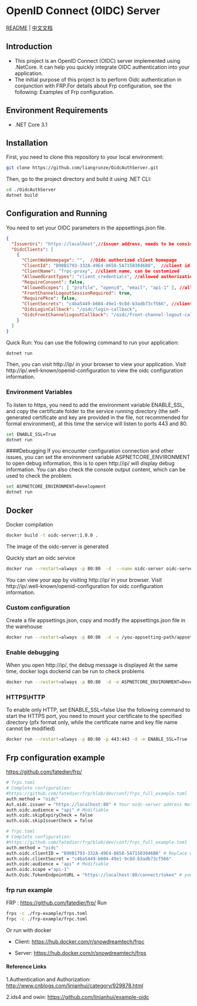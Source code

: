 #  OpenID Connect (OIDC) Server

[README](README.md) | [中文文档](READMEZH.md)

## Introduction

- This project is an OpenID Connect (OIDC) server implemented using .NetCore. It can help you quickly integrate OIDC authentication into your application.
- The initial purpose of this project is to perform Oidc authentication in conjunction with FRP.For details about Frp configuration, see the following: Examples of Frp configuration.
## Environment Requirements

- .NET Core 3.1 

## Installation

First, you need to clone this repository to your local environment:

```bash
git clone https://github.com/liangrunze/OidcAuthServer.git
```
Then, go to the project directory and build it using .NET CLI:
```bash
cd ./OidcAuthServer
dotnet build
```
## Configuration and Running
You need to set your  OIDC parameters in the appsettings.json file.

```JSON
{
  "IssuerUri": "https://localhost",//issuer address, needs to be consistent with the external access address
  "OidcClients": [
    {
      "ClientWebHomepage": "",  //Oidc authorized client homepage
      "ClientId": "B90B1793-332A-49E4-8658-5A71503046B8",  //client id, can be customized
      "ClientName": "frpc-proxy", //client name, can be customized
      "AllowedGrantTypes": "client_credentials", //allowed authorization types
      "RequireConsent": false,
      "AllowedScopes": [ "profile", "openid", "email", "api-1" ], //allowed access domains
      "FrontChannelLogoutSessionRequired": true,
      "RequirePkce": false,
      "ClientSecrets": "c4ba5449-b604-49e1-9c8d-b3adb73cf566", //client's Secrets, the registered client needs to be consistent
      "OidcLoginCallback": "/oidc/login-callback",
      "OidcFrontChannelLogoutCallback": "/oidc/front-channel-logout-callback"
    }
  ]
}
```
Quick Run: 
You can use the following command to run your application:
```bash
dotnet run
```
Then, you can visit http://ip/ in your browser to view your application. Visit http://ip/.well-known/openid-configuration to view the oidc configuration information.

### Environment Variables
To listen to https, you need to add the environment variable ENABLE_SSL, and copy the certificate folder to the service running directory (the self-generated certificate and key are provided in the file, not recommended for formal environment), at this time the service will listen to ports 443 and 80.
```bash
set ENABLE_SSL=True
dotnet run
```
####Debugging 
If you encounter configuration connection and other issues, you can set the environment variable ASPNETCORE_ENVIRONMENT to open debug information, this is to open http://ip/ will display debug information. You can also check the console output content, which can be used to check the problem.
```bash
set ASPNETCORE_ENVIRONMENT=Development
dotnet run
```
## Docker

Docker compilation
```bash
docker build -t oidc-server:1.0.0 .
```
The image of the oidc-server is generated

Quickly start an oidc service
```bash
docker run --restart=always -p 80:80  -d  --name oidc-server oidc-server:1.0.0
```
You can view your app by visiting http://ip/ in your browser. Visit http://ip/.well-known/openid-configuration for oidc configuration information.

### Custom configuration
Create a file appsettings.json, copy and modify the appsettings.json file in the warehouse
```bash
docker run --restart=always -p 80:80  -d -v /you-appsetting-path/appsettings.json:/app/appsettings.json  --name oidc-server oidc-server:1.0.0
```
### Enable debugging
When you open http://ip/, the debug message is displayed
At the same time, docker logs dockerid can be run to check problems
```bash
docker run --restart=always -p 80:80  -d -e ASPNETCORE_ENVIRONMENT=Development --name oidc-server oidc-server:1.0.0
```


### HTTPS\HTTP
To enable only HTTP, set ENABLE_SSL=false
Use the following command to start the HTTPS port, you need to mount your certificate to the specified directory (pfx format only, while the certificate name and key file name cannot be modified)
```bash
docker run --restart=always -p 80:80 -p 443:443 -d -e ENABLE_SSL=True -v /you-cert-path/cert:/app/certificate --name oidc-server oidc-server:1.0.0
```

## Frp configuration example
https://github.com/fatedier/frp/
```bash
# frps.toml
# Complete configuration:
#https://github.com/fatedier/frp/blob/dev/conf/frps_full_example.toml
auth.method = "oidc"
Aut.oidc.issuer = "https://localhost:80" # Your oidc-server address Note that the ending "/" must be the same as "IssuerUri" in appsettings.json
auth.oidc.audience = "api" # Modifiable
auth.oidc.skipExpiryCheck = false
auth.oidc.skipIssuerCheck = false
```

```bash
# frpc.toml
# Complete configuration:
#https://github.com/fatedier/frp/blob/dev/conf/frpc_full_example.toml
auth.method = "oidc"
auth.oidc.clientID = "B90B1793-332A-49E4-8658-5A71503046B8" # Replace with OIDC client ID
auth.oidc.clientSecret = "c4ba5449-b604-49e1-9c8d-b3adb73cf566"
auth.oidc.audience = "api" # Modifiable
auth.oidc.scope ="api-1"
Auth.Oidc.TokenEndpointURL = "https://localhost:80/connect/token" # your oidc - server address/connect/token is fixed
```
### frp run example
FRP : https://github.com/fatedier/frp/
Run
```bash
frps -c ./frp-example/frps.toml
frpc -c ./frp-example/frpc.toml
```
Or run with docker

- Client:
https://hub.docker.com/r/snowdreamtech/frpc

- Server:
https://hub.docker.com/r/snowdreamtech/frps

#### Reference Links

1.Authentication and Authorization: http://www.cnblogs.com/linianhui/category/929878.html

2.ids4 and owin: https://github.com/linianhui/example-oidc